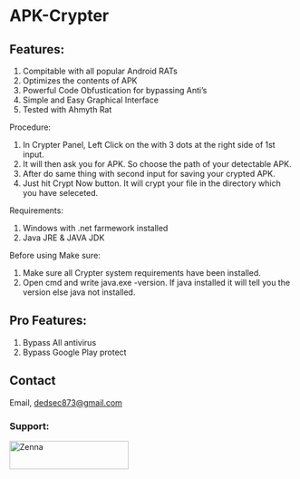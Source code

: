 # APK-Crypter

## Features:
1) Compitable with all popular Android RATs
2) Optimizes the contents of APK
3) Powerful Code Obfustication for bypassing Anti’s
4) Simple and Easy Graphical Interface
5) Tested with Ahmyth Rat

Procedure:
1) In Crypter Panel, Left Click on the with 3 dots at the right side of 1st input.
2) It will then ask you for APK. So choose the path of your detectable APK.
3) After do same thing with second input for saving your crypted APK.
4) Just hit Crypt Now button. It will crypt your file in the directory which you have seleceted.

Requirements:
1) Windows with .net farmework installed
2) Java JRE & JAVA JDK

Before using Make sure:
1) Make sure all Crypter system requirements have been installed.
2) Open cmd and write java.exe -version. If java installed it will tell you the version else java not installed.

## Pro Features:
1) Bypass All antivirus
2) Bypass Google Play protect

## Contact

Email, dedsec873@gmail.com

<h3 align="left">Support:</h3>
<p><a href="https://www.buymeacoffee.com/Zenna"> <img align="left" src="https://cdn.buymeacoffee.com/buttons/v2/default-yellow.png" height="50" width="210" alt="Zenna" /></a></p><br><br>
